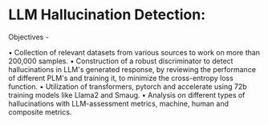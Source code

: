 # LLM Hallucination Detection:

Objectives - 

• Collection of relevant datasets from various sources to work on more than 200,000 samples.
• Construction of a robust discriminator to detect hallucinations in LLM's generated response, by reviewing the performance of different PLM's and training it, to minimize the cross-entropy loss function.
• Utilization of transformers, pytorch and accelerate using 72b training models like Llama2 and Smaug.
• Analysis on different types of hallucinations with LLM-assessment metrics, machine, human and composite metrics.
